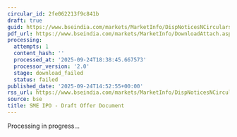 ```yaml
---
circular_id: 2fe062213f9c841b
draft: true
guid: https://www.bseindia.com/markets/MarketInfo/DispNoticesNCirculars.aspx?Noticeid={9B8DDE84-6575-4834-8F1B-38A3359E6551}&noticeno=20250924-59&dt=09/24/2025&icount=59&totcount=75&flag=0
pdf_url: https://www.bseindia.com/markets/MarketInfo/DownloadAttach.aspx?id=20250924-59&attachedId=
processing:
  attempts: 1
  content_hash: ''
  processed_at: '2025-09-24T18:38:45.667573'
  processor_version: '2.0'
  stage: download_failed
  status: failed
published_date: '2025-09-24T14:52:55+00:00'
rss_url: https://www.bseindia.com/markets/MarketInfo/DispNoticesNCirculars.aspx?Noticeid={9B8DDE84-6575-4834-8F1B-38A3359E6551}&noticeno=20250924-59&dt=09/24/2025&icount=59&totcount=75&flag=0
source: bse
title: SME IPO - Draft Offer Document
---
```


Processing in progress...